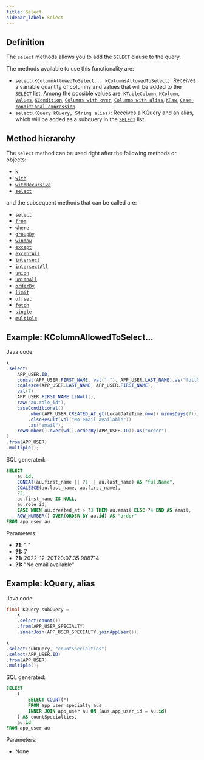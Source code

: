 ```yaml
---
title: Select
sidebar_label: Select
---
```


## Definition

The `select` methods allows you to add the `SELECT` clause to the query.

The methods available to use this functionality are:

- `select(KColumnAllowedToSelect... kColumnsAllowedToSelect)`: Receives a variable quantity of columns and values that will be added to the [`SELECT`](/docs/select-statement/select/introduction) list. Among the possible values are: [`KTableColumn`](/docs/select-statement/select/introduction#1-ktablecolumn), [`KColumn`](/docs/select-statement/select/introduction#2-kcolumn), [`Values`](/docs/select-statement/select/introduction#3-values), [`KCondition`](/docs/select-statement/select/introduction#4-kcondition), [`Columns with over`](/docs/select-statement/select/introduction#5-columns-with-over), [`Columns with alias`](/docs/select-statement/select/introduction#5-columns-with-alias), [`KRaw`](/docs/select-statement/select/introduction#7-kraw), [`Case conditional expression`](/docs/select-statement/select/introduction#7-case-conditional-expression).
- `select(KQuery kQuery, String alias)`: Receives a KQuery and an alias, which will be added as a subquery in the [`SELECT`](/docs/select-statement/select/introduction) list.

## Method hierarchy

The `select` method can be used right after the following methods or objects:

- k
- [`with`](/docs/select-statement/with)
- [`withRecursive`](/docs/select-statement/with)
- [`select`](/docs/select-statement/select/)

and the subsequent methods that can be called are:

- [`select`](/docs/select-statement/select/)
- [`from`](/docs/select-statement/from/)
- [`where`](/docs/select-statement/where/)
- [`groupBy`](/docs/select-statement/group-by/)
- [`window`](/docs/select-statement/window/)
- [`except`](/docs/select-statement/combining/except)
- [`exceptAll`](/docs/select-statement/combining/except-all)
- [`intersect`](/docs/select-statement/combining/intersect)
- [`intersectAll`](/docs/select-statement/combining/intersect-all)
- [`union`](/docs/select-statement/combining/union)
- [`unionAll`](/docs/select-statement/combining/union-all)
- [`orderBy`](/docs/select-statement/order-by/)
- [`limit`](/docs/select-statement/limit)
- [`offset`](/docs/select-statement/offset)
- [`fetch`](/docs/select-statement/fetch/)
- [`single`](/docs/select-statement/select/)
- [`multiple`](/docs/select-statement/select/)

## Example: KColumnAllowedToSelect...

Java code:

```java
k
.select(
    APP_USER.ID,
    concat(APP_USER.FIRST_NAME, val(" "), APP_USER.LAST_NAME).as("fullName"),
    coalesce(APP_USER.LAST_NAME, APP_USER.FIRST_NAME),
    val(7),
    APP_USER.FIRST_NAME.isNull(),
    raw("au.role_id"),
    caseConditional()
        .when(APP_USER.CREATED_AT.gt(LocalDateTime.now().minusDays(7))).then(APP_USER.EMAIL)
        .elseResult(val("No email available"))
        .as("email"),
    rowNumber().over(wd().orderBy(APP_USER.ID)).as("order")
)
.from(APP_USER)
.multiple();
```

SQL generated:

```sql
SELECT
    au.id,
    CONCAT(au.first_name || ?1 || au.last_name) AS "fullName",
    COALESCE(au.last_name, au.first_name),
    ?2,
    au.first_name IS NULL,
    au.role_id,
    CASE WHEN au.created_at > ?3 THEN au.email ELSE ?4 END AS email,
    ROW_NUMBER() OVER(ORDER BY au.id) AS "order"
FROM app_user au
```

Parameters:

- **?1:** " "
- **?1:** 7
- **?1:** 2022-12-20T20:07:35.988714
- **?1:** "No email available"

## Example: kQuery, alias

Java code:

```java
final KQuery subQuery =
    k
    .select(count())
    .from(APP_USER_SPECIALTY)
    .innerJoin(APP_USER_SPECIALTY.joinAppUser());

k
.select(subQuery, "countSpecialties")
.select(APP_USER.ID)
.from(APP_USER)
.multiple();
```

SQL generated:

```sql
SELECT
    (
        SELECT COUNT(*)
        FROM app_user_specialty aus
        INNER JOIN app_user au ON (aus.app_user_id = au.id)
    ) AS countSpecialties,
    au.id
FROM app_user au
```

Parameters:

- None